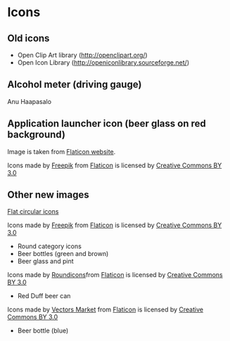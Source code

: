 # Icons

## Old icons
* Open Clip Art library (http://openclipart.org/) 
* Open Icon Library (http://openiconlibrary.sourceforge.net/)

## Alcohol meter (driving gauge)
Anu Haapasalo

## Application launcher icon (beer glass on red background)
Image is taken from [Flaticon website](https://www.flaticon.com/free-icon/beer_168557).

Icons made by [Freepik](http://www.freepik.com) from 
[Flaticon](https://www.flaticon.com/) is licensed by 
[Creative Commons BY 3.0](http://creativecommons.org/licenses/by/3.0/)

## Other new images
[Flat circular icons](https://www.flaticon.com/family/flat_circular/flat)

Icons made by [Freepik](http://www.freepik.com) from 
[Flaticon](https://www.flaticon.com/) is licensed by 
[Creative Commons BY 3.0](http://creativecommons.org/licenses/by/3.0/)
- Round category icons
- Beer bottles (green and brown)
- Beer glass and pint

Icons made by [Roundicons](https://www.flaticon.com/authors/roundicons)from 
[Flaticon](https://www.flaticon.com/) is licensed by 
[Creative Commons BY 3.0](http://creativecommons.org/licenses/by/3.0/)
- Red Duff beer can 

Icons made by [Vectors Market](https://www.flaticon.com/authors/vectors-market) from 
[Flaticon](https://www.flaticon.com/) is licensed by 
[Creative Commons BY 3.0](http://creativecommons.org/licenses/by/3.0/)
- Beer bottle (blue)
